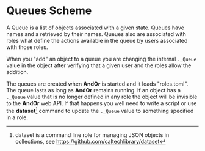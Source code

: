 
# Queues Scheme

A Queue is a list of objects associated with a 
given state. Queues have names and a retrieved
by their names. Queues also are associated with
roles what define the actions available in
the queue by users associated with those roles.

When you "add" an object to a queue you are changing
the internal `._Queue` value in the object after 
verifying that a given user and the roles allow
the addition.

The queues are created when **AndOr** is started
and it loads "roles.toml". The queue lasts
as long as **AndOr** remains running. If an object
has a `._Queue` value that is no longer defined in
any role the object will be invisible to the
**AndOr** web API. If that happens you well need
to write a script or use the **dataset**[^1] command
to update the `._Queue` value to something 
specified in a role.


[^1]: dataset is a command line role for managing JSON objects in collections, see https://github.com/caltechlibrary/dataset



